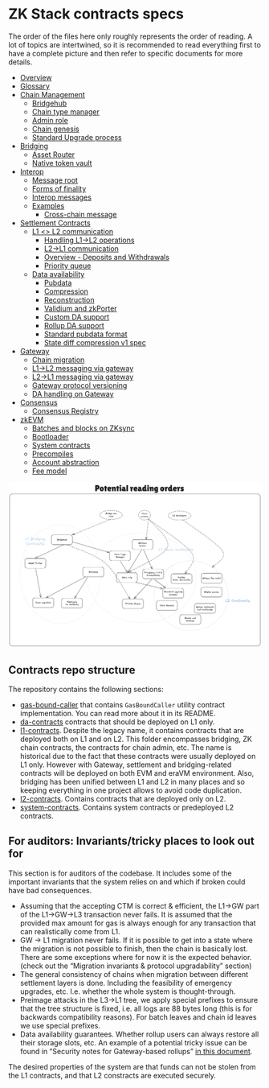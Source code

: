 <!--- WIP --->

# ZK Stack contracts specs

The order of the files here only roughly represents the order of reading. A lot of topics are intertwined, so it is recommended to read everything first to have a complete picture and then refer to specific documents for more details.

- [Overview](../contracts/overview.md)
- [Glossary](../contracts/glossary.md)
- [Chain Management](../contracts/chain_management/overview.md)
  - [Bridgehub](../contracts/chain_management/bridgehub.md)
  - [Chain type manager](../contracts/chain_management/chain_type_manager.md)
  - [Admin role](../contracts/chain_management/admin_role.md)
  - [Chain genesis](../contracts/chain_management/chain_genesis.md)
  - [Standard Upgrade process](../contracts/chain_management/upgrade_process.md)
- [Bridging](../contracts/bridging/overview.md)
  - [Asset Router](../contracts/bridging/asset_router_and_ntv/asset_router.md)
  - [Native token vault](../contracts/bridging/asset_router_and_ntv/native_token_vault.md)
- [Interop](../contracts/interop/overview.md)
  - [Message root](../contracts/interop/message_root.md)
  - [Forms of finality](../contracts/interop/forms_of_finality.md)
  - [Interop messages](../contracts/interop/interop_messages.md)
  - [Examples](../contracts/interop/examples/README.md)
    - [Cross-chain message](../contracts/interop/examples/cross_chain_message.md)
- [Settlement Contracts](../contracts/settlement_contracts/zkchain_basics.md)
  - [L1 <> L2 communication](../contracts/settlement_contracts/priority_queue/README.md)
    - [Handling L1→L2 operations](../contracts/settlement_contracts/priority_queue/l1_l2_communication/l1_to_l2.md)
    - [L2→L1 communication](../contracts/settlement_contracts/priority_queue/l1_l2_communication/l2_to_l1.md)
    - [Overview - Deposits and Withdrawals](../contracts/settlement_contracts/priority_queue/l1_l2_communication/overview_deposits_withdrawals.md)
    - [Priority queue](../contracts/settlement_contracts/priority_queue/priority-queue.md)
  - [Data availability](../contracts/settlement_contracts/data_availability/README.md)
    - [Pubdata](../contracts/settlement_contracts/data_availability/pubdata.md)
    - [Compression](../contracts/settlement_contracts/data_availability/compression.md)
    - [Reconstruction](../contracts/settlement_contracts/data_availability/reconstruction.md)
    - [Validium and zkPorter](../contracts/settlement_contracts/data_availability/validium_zk_porter.md)
    - [Custom DA support](../contracts/settlement_contracts/data_availability/custom_da.md)
    - [Rollup DA support](../contracts/settlement_contracts/data_availability/rollup_da.md)
    - [Standard pubdata format](../contracts/settlement_contracts/data_availability/standard_pubdata_format.md)
    - [State diff compression v1 spec](../contracts/settlement_contracts/data_availability/state_diff_compression_v1_spec.md)
- [Gateway](../contracts/gateway/overview.md)
  - [Chain migration](../contracts/gateway/chain_migration.md)
  - [L1->L2 messaging via gateway](../contracts/gateway/messaging_via_gateway.md)
  - [L2->L1 messaging via gateway](../contracts/gateway/l2_gw_l1_messaging.md)
  - [Gateway protocol versioning](../contracts/gateway/gateway_protocol_upgrades.md)
  - [DA handling on Gateway](../contracts/gateway/gateway_da.md)
- [Consensus](../contracts/consensus/README.md)
  - [Consensus Registry](../contracts/consensus/consensus-registry.md)
- [zkEVM](../contracts/zkevm/overview.md)
  - [Batches and blocks on ZKsync](../contracts/zkevm/batches_and_blocks_on_zksync.md)
  - [Bootloader](../contracts/zkevm/bootloader.md)
  - [System contracts](../contracts/zkevm/system_contracts.md)
  - [Precompiles](../contracts/zkevm/precompiles.md)
  - [Account abstraction](../contracts/zkevm/account_abstraction.md)
  - [Fee model](../contracts/zkevm/zksync_fee_model.md)

![Reading order](./img/reading_order.png)

## Contracts repo structure

The repository contains the following sections:

- [gas-bound-caller](https://github.com/matter-labs/era-contracts/tree/main/gas-bound-caller) that contains `GasBoundCaller` utility contract implementation. You can read more about it in its README.
- [da-contracts](https://github.com/matter-labs/era-contracts/tree/main/da-contracts) contracts that should be deployed on L1 only.
- [l1-contracts](https://github.com/matter-labs/era-contracts/tree/main/l1-contracts). Despite the legacy name, it contains contracts that are deployed both on L1 and on L2. This folder encompasses bridging, ZK chain contracts, the contracts for chain admin, etc. The name is historical due to the fact that these contracts were usually deployed on L1 only. However with Gateway, settlement and bridging-related contracts will be deployed on both EVM and eraVM environment. Also, bridging has been unified between L1 and L2 in many places and so keeping everything in one project allows to avoid code duplication.
- [l2-contracts](https://github.com/matter-labs/era-contracts/tree/main/l2-contracts). Contains contracts that are deployed only on L2.
- [system-contracts](https://github.com/matter-labs/era-contracts/tree/main/system-contracts). Contains system contracts or predeployed L2 contracts.

## For auditors: Invariants/tricky places to look out for

This section is for auditors of the codebase. It includes some of the important invariants that the system relies on and which if broken could have bad consequences.

- Assuming that the accepting CTM is correct & efficient, the L1→GW part of the L1→GW→L3 transaction never fails. It is assumed that the provided max amount for gas is always enough for any transaction that can realistically come from L1.
- GW → L1 migration never fails. If it is possible to get into a state where the migration is not possible to finish, then the chain is basically lost. There are some exceptions where for now it is the expected behavior. (check out the “Migration invariants & protocol upgradability” section)
- The general consistency of chains when migration between different settlement layers is done. Including the feasibility of emergency upgrades, etc. I.e. whether the whole system is thought-through.
- Preimage attacks in the L3→L1 tree, we apply special prefixes to ensure that the tree structure is fixed, i.e. all logs are 88 bytes long (this is for backwards compatibility reasons). For batch leaves and chain id leaves we use special prefixes.
- Data availability guarantees. Whether rollup users can always restore all their storage slots, etc. An example of a potential tricky issue can be found in “Security notes for Gateway-based rollups” [in this document](./gateway/gateway_da.md).

The desired properties of the system are that funds can not be stolen from the L1 contracts, and that L2 constracts are executed securely.